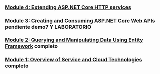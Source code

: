 ### [Module 4: Extending ASP.NET Core HTTP services](Mod04)

### [Module 3: Creating and Consuming ASP.NET Core Web APIs](Mod03) pendiente demo7 Y LABORATORIO

### [Module 2: Querying and Manipulating Data Using Entity Framework](Mod02)  completo

### [Module 1: Overview of Service and Cloud Technologies](Mod01)  completo


